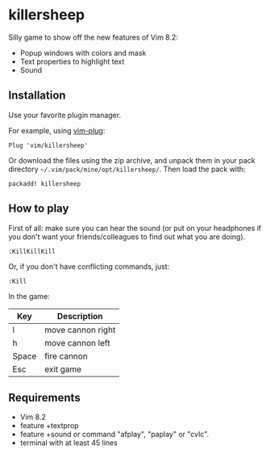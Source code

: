 # killersheep

Silly game to show off the new features of Vim 8.2:
-   Popup windows with colors and mask
-   Text properties to highlight text
-   Sound

Installation
------------

Use your favorite plugin manager.

For example, using [vim-plug](https://github.com/junegunn/vim-plug):

```vim
Plug 'vim/killersheep'
```

Or download the files using the zip archive, and unpack them in your
pack directory `~/.vim/pack/mine/opt/killersheep/`.
Then load the pack with:

```vim
packadd! killersheep
```

How to play
-----------

First of all: make sure you can hear the sound (or put on your headphones if
you don't want your friends/colleagues to find out what you are doing).

```vim
:KillKillKill
```

Or, if you don't have conflicting commands, just:

```vim
:Kill
```

In the game:

| Key     | Description       |
| ------- | ----------------- |
| l       | move cannon right |
| h       | move cannon left  |
| Space   | fire cannon       |
| Esc     | exit game         |


Requirements
------------

-   Vim 8.2
-   feature +textprop
-   feature +sound or command "afplay", "paplay" or "cvlc".
-   terminal with at least 45 lines
